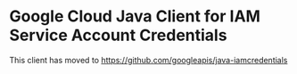 # Google Cloud Java Client for IAM Service Account Credentials

This client has moved to https://github.com/googleapis/java-iamcredentials